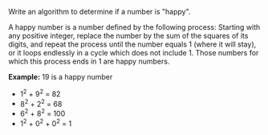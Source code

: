 Write an algorithm to determine if a number is "happy".

A happy number is a number defined by the following process: Starting with any positive integer, replace the number by the sum of the squares of its digits, and repeat the process until the number equals 1 (where it will stay), or it loops endlessly in a cycle which does not include 1. Those numbers for which this process ends in 1 are happy numbers.

**Example:** 19 is a happy number

 - 1<sup>2</sup> + 9<sup>2</sup> = 82
 - 8<sup>2</sup> + 2<sup>2</sup> = 68
 - 6<sup>2</sup> + 8<sup>2</sup> = 100
 - 1<sup>2</sup> + 0<sup>2</sup> + 0<sup>2</sup> = 1

